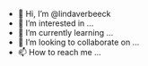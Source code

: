 - 👋 Hi, I’m @lindaverbeeck
- 👀 I’m interested in ...
- 🌱 I’m currently learning ...
- 💞️ I’m looking to collaborate on ...
- 📫 How to reach me ...

<!---
lindaverbeeck/lindaverbeeck is a ✨ special ✨ repository because its `README.md` (this file) appears on your GitHub profile.
You can click the Preview link to take a look at your changes.
--->
